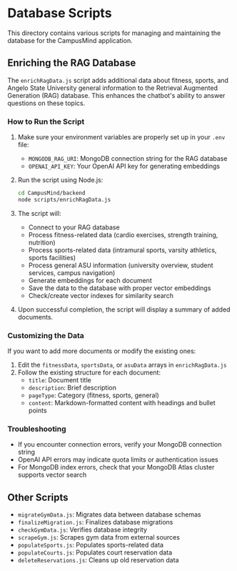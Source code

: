 # Database Scripts

This directory contains various scripts for managing and maintaining the database for the CampusMind application.

## Enriching the RAG Database

The `enrichRagData.js` script adds additional data about fitness, sports, and Angelo State University general information to the Retrieval Augmented Generation (RAG) database. This enhances the chatbot's ability to answer questions on these topics.

### How to Run the Script

1. Make sure your environment variables are properly set up in your `.env` file:
   - `MONGODB_RAG_URI`: MongoDB connection string for the RAG database
   - `OPENAI_API_KEY`: Your OpenAI API key for generating embeddings

2. Run the script using Node.js:
   ```bash
   cd CampusMind/backend
   node scripts/enrichRagData.js
   ```

3. The script will:
   - Connect to your RAG database
   - Process fitness-related data (cardio exercises, strength training, nutrition)
   - Process sports-related data (intramural sports, varsity athletics, sports facilities)
   - Process general ASU information (university overview, student services, campus navigation)
   - Generate embeddings for each document
   - Save the data to the database with proper vector embeddings
   - Check/create vector indexes for similarity search

4. Upon successful completion, the script will display a summary of added documents.

### Customizing the Data

If you want to add more documents or modify the existing ones:

1. Edit the `fitnessData`, `sportsData`, or `asuData` arrays in `enrichRagData.js`
2. Follow the existing structure for each document:
   - `title`: Document title
   - `description`: Brief description
   - `pageType`: Category (fitness, sports, general)
   - `content`: Markdown-formatted content with headings and bullet points

### Troubleshooting

- If you encounter connection errors, verify your MongoDB connection string
- OpenAI API errors may indicate quota limits or authentication issues
- For MongoDB index errors, check that your MongoDB Atlas cluster supports vector search

## Other Scripts

- `migrateGymData.js`: Migrates data between database schemas
- `finalizeMigration.js`: Finalizes database migrations
- `checkGymData.js`: Verifies database integrity
- `scrapeGym.js`: Scrapes gym data from external sources
- `populateSports.js`: Populates sports-related data
- `populateCourts.js`: Populates court reservation data
- `deleteReservations.js`: Cleans up old reservation data 